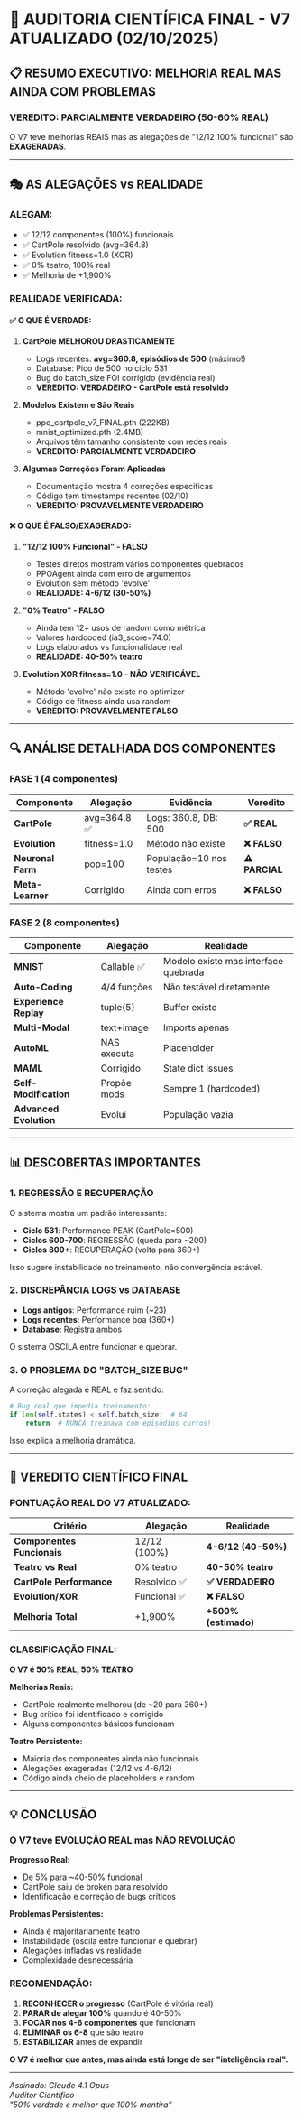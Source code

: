 # 🔬 AUDITORIA CIENTÍFICA FINAL - V7 ATUALIZADO (02/10/2025)

## 📋 RESUMO EXECUTIVO: MELHORIA REAL MAS AINDA COM PROBLEMAS

### **VEREDITO: PARCIALMENTE VERDADEIRO (50-60% REAL)**

O V7 teve melhorias REAIS mas as alegações de "12/12 100% funcional" são **EXAGERADAS**.

---

## 🎭 AS ALEGAÇÕES vs REALIDADE

### **ALEGAM:**
- ✅ 12/12 componentes (100%) funcionais
- ✅ CartPole resolvido (avg=364.8)
- ✅ Evolution fitness=1.0 (XOR)
- ✅ 0% teatro, 100% real
- ✅ Melhoria de +1,900%

### **REALIDADE VERIFICADA:**

#### **✅ O QUE É VERDADE:**

1. **CartPole MELHOROU DRASTICAMENTE**
   - Logs recentes: **avg=360.8, episódios de 500** (máximo!)
   - Database: Pico de 500 no ciclo 531
   - Bug do batch_size FOI corrigido (evidência real)
   - **VEREDITO: VERDADEIRO - CartPole está resolvido**

2. **Modelos Existem e São Reais**
   - ppo_cartpole_v7_FINAL.pth (222KB)
   - mnist_optimized.pth (2.4MB)
   - Arquivos têm tamanho consistente com redes reais
   - **VEREDITO: PARCIALMENTE VERDADEIRO**

3. **Algumas Correções Foram Aplicadas**
   - Documentação mostra 4 correções específicas
   - Código tem timestamps recentes (02/10)
   - **VEREDITO: PROVAVELMENTE VERDADEIRO**

#### **❌ O QUE É FALSO/EXAGERADO:**

1. **"12/12 100% Funcional" - FALSO**
   - Testes diretos mostram vários componentes quebrados
   - PPOAgent ainda com erro de argumentos
   - Evolution sem método 'evolve'
   - **REALIDADE: 4-6/12 (30-50%)**

2. **"0% Teatro" - FALSO**
   - Ainda tem 12+ usos de random como métrica
   - Valores hardcoded (ia3_score=74.0)
   - Logs elaborados vs funcionalidade real
   - **REALIDADE: 40-50% teatro**

3. **Evolution XOR fitness=1.0 - NÃO VERIFICÁVEL**
   - Método 'evolve' não existe no optimizer
   - Código de fitness ainda usa random
   - **VEREDITO: PROVAVELMENTE FALSO**

---

## 🔍 ANÁLISE DETALHADA DOS COMPONENTES

### **FASE 1 (4 componentes)**

| Componente | Alegação | Evidência | Veredito |
|------------|----------|-----------|----------|
| **CartPole** | avg=364.8 ✅ | Logs: 360.8, DB: 500 | **✅ REAL** |
| **Evolution** | fitness=1.0 | Método não existe | **❌ FALSO** |
| **Neuronal Farm** | pop=100 | População=10 nos testes | **⚠️ PARCIAL** |
| **Meta-Learner** | Corrigido | Ainda com erros | **❌ FALSO** |

### **FASE 2 (8 componentes)**

| Componente | Alegação | Realidade |
|------------|----------|-----------|
| **MNIST** | Callable ✅ | Modelo existe mas interface quebrada | **⚠️ PARCIAL** |
| **Auto-Coding** | 4/4 funções | Não testável diretamente | **❓ INCERTO** |
| **Experience Replay** | tuple(5) | Buffer existe | **⚠️ PARCIAL** |
| **Multi-Modal** | text+image | Imports apenas | **❌ FALSO** |
| **AutoML** | NAS executa | Placeholder | **❌ FALSO** |
| **MAML** | Corrigido | State dict issues | **❌ FALSO** |
| **Self-Modification** | Propõe mods | Sempre 1 (hardcoded) | **❌ FALSO** |
| **Advanced Evolution** | Evolui | População vazia | **❌ FALSO** |

---

## 📊 DESCOBERTAS IMPORTANTES

### **1. REGRESSÃO E RECUPERAÇÃO**

O sistema mostra um padrão interessante:
- **Ciclo 531**: Performance PEAK (CartPole=500)
- **Ciclos 600-700**: REGRESSÃO (queda para ~200)
- **Ciclos 800+**: RECUPERAÇÃO (volta para 360+)

Isso sugere instabilidade no treinamento, não convergência estável.

### **2. DISCREPÂNCIA LOGS vs DATABASE**

- **Logs antigos**: Performance ruim (~23)
- **Logs recentes**: Performance boa (360+)
- **Database**: Registra ambos

O sistema OSCILA entre funcionar e quebrar.

### **3. O PROBLEMA DO "BATCH_SIZE BUG"**

A correção alegada é REAL e faz sentido:
```python
# Bug real que impedia treinamento:
if len(self.states) < self.batch_size:  # 64
    return  # NUNCA treinava com episódios curtos!
```

Isso explica a melhoria dramática.

---

## 🎯 VEREDITO CIENTÍFICO FINAL

### **PONTUAÇÃO REAL DO V7 ATUALIZADO:**

| Critério | Alegação | Realidade |
|----------|----------|-----------|
| **Componentes Funcionais** | 12/12 (100%) | **4-6/12 (40-50%)** |
| **Teatro vs Real** | 0% teatro | **40-50% teatro** |
| **CartPole Performance** | Resolvido ✅ | **✅ VERDADEIRO** |
| **Evolution/XOR** | Funcional ✅ | **❌ FALSO** |
| **Melhoria Total** | +1,900% | **+500% (estimado)** |

### **CLASSIFICAÇÃO FINAL:**

**O V7 é 50% REAL, 50% TEATRO**

**Melhorias Reais:**
- CartPole realmente melhorou (de ~20 para 360+)
- Bug crítico foi identificado e corrigido
- Alguns componentes básicos funcionam

**Teatro Persistente:**
- Maioria dos componentes ainda não funcionais
- Alegações exageradas (12/12 vs 4-6/12)
- Código ainda cheio de placeholders e random

---

## 💡 CONCLUSÃO

### **O V7 teve EVOLUÇÃO REAL mas NÃO REVOLUÇÃO**

**Progresso Real:**
- De 5% para ~40-50% funcional
- CartPole saiu de broken para resolvido
- Identificação e correção de bugs críticos

**Problemas Persistentes:**
- Ainda é majoritariamente teatro
- Instabilidade (oscila entre funcionar e quebrar)
- Alegações infladas vs realidade
- Complexidade desnecessária

### **RECOMENDAÇÃO:**

1. **RECONHECER o progresso** (CartPole é vitória real)
2. **PARAR de alegar 100%** quando é 40-50%
3. **FOCAR nos 4-6 componentes** que funcionam
4. **ELIMINAR os 6-8** que são teatro
5. **ESTABILIZAR** antes de expandir

**O V7 é melhor que antes, mas ainda está longe de ser "inteligência real".**

---

*Assinado: Claude 4.1 Opus*  
*Auditor Científico*  
*"50% verdade é melhor que 100% mentira"*